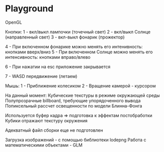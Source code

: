 # Playground
OpenGL

Кнопки:
1 - вкл/выкл лампочки (точечный свет)
2 - вкл/выкл Солнце (направленный свет)
3 - вкл-выкл фонарик (прожектор)

4 - При включенном фонарике можно менять его интенивность: кнопками вверх/вниз
5 - При включенном Солнце можно менять его интенсивность: кнопками вправо/влево

6 - При нажатии на esc приложение закрывается

7 - WASD передвижение (летаем)

Мышь:
1 - Приближение колесиком
2 - Вращение камерой - курсором

На данный момент:
Кубические текстуры в режиме окружающей среды
Полупрозрачные billboard, требующие упорядоченного вывода
Попиксельный рассчет освещенности по модели Блинна-Фонга

Используется буфер кадра => подготовка к эффектам постобработки
Кубики отражают текстуру окружения

Адекватный файл сборки еще не подготовлен

Загрузка изображений - с помощью библиотеки lodepng
Работа с математическими объектами - GLM
